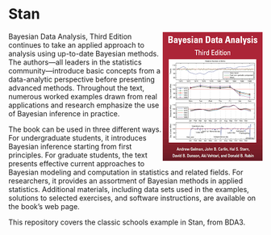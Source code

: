 # Stan

<img src="img/cover.png" align="right" />

Bayesian Data Analysis, Third Edition continues to take an applied approach to analysis using up-to-date Bayesian methods. The authors—all leaders in the statistics community—introduce basic concepts from a data-analytic perspective before presenting advanced methods. Throughout the text, numerous worked examples drawn from real applications and research emphasize the use of Bayesian inference in practice.

The book can be used in three different ways. For undergraduate students, it introduces Bayesian inference starting from first principles. For graduate students, the text presents effective current approaches to Bayesian modeling and computation in statistics and related fields. For researchers, it provides an assortment of Bayesian methods in applied statistics. Additional materials, including data sets used in the examples, solutions to selected exercises, and software instructions, are available on the book’s web page.

This repository covers the classic schools example in Stan, from BDA3.